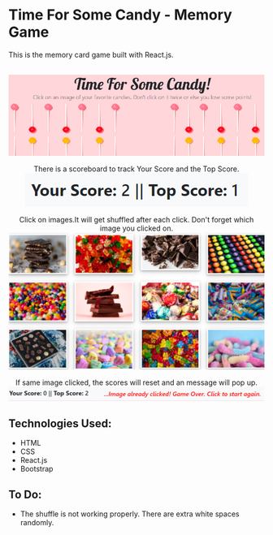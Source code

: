 # Time For Some Candy - Memory Game  
This is the memory card game built with React.js. 

<p align ="center"><br><img src="./src/images/title.png"></p>

<p align ="center">There is a scoreboard to track Your Score and the Top Score.<br><img src="./src/images/score.png"></p>

<p align ="center">Click on images.It will get shuffled after each click. Don't forget which image you clicked on.<br><img src="./src/images/candyImgs.png"></p>

<p align ="center">If same image clicked, the scores will reset and an message will pop up.<br><img src="./src/images/gameOverMsg.png"></p>

## Technologies Used:
* HTML
* CSS
* React.js
* Bootstrap

## To Do:
* The shuffle is not working properly. There are extra white spaces randomly.
